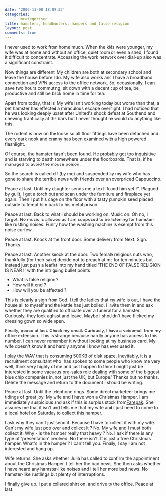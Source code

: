 ```yaml
---
date: '2006-11-08 18:09:32'
categories:
    - uncategorised
title: hamsters, headhunters, hampers and false religion
layout: post
comments: true
---
```


I never used to work from home much. When the kids were younger, my wife
was at home and without an office, quiet room or even a shed, I found it
difficult to concentrate. Accessing the work network over dial-up also
was a significant constraint.

Now things are different. My children are both at secondary school and
leave the house before I do. My wife also works and I have a broadband
connection and VPN access to the office network. So, occasionally, I can
save two hours commuting, sit down with a decent cup of tea, be
productive and still be back home in time for tea.

Apart from today, that is. My wife isn't working today but worse than
that, a pet hamster has effected a miraculous escape overnight. I had
noticed that he was looking deeply upset after United's shock defeat at
Southend and chewing frantically at the bars but I never thought he
would do anything like this.

The rodent is now on the loose so all floor fittings have been detached
and every dark nook and cranny has been examined with a high powered
flashlight.

Of course, the hamster hasn't been found. He probably got too
inquisitive and is starving to death somewhere under the floorboards.
That is, if he managed to avoid the mouse poison.

So the search is called off (by me) and suspended by my wife who has
gone to share the terrible news with friends over an overpriced
Cappuccino.

Peace at last. Until my daughter sends me a text 'found him yet ?'.
Plagued by guilt, I get a torch out and scan under the furniture and
fireplace yet again. Then I put his cage on the floor with a tasty
pumpkin seed placed outside to tempt him back to his metal prison.

Peace at last. Back to what I should be working on. Music on. Oh no, I
forgot. No music is allowed as I am supposed to be listening for
hamster-like rustling noises. Funny how the washing machine is exempt
from this noise curfew.

Peace at last. Knock at the front door. Some delivery from Next. Sign.
Thanks.

Peace at last. Another knock at the door. Two female religious nuts who,
thankfully (for their sake) decide not to preach at me for ten minutes
but instead just push a leaflet into my hand titled 'THE END OF FALSE
RELIGION IS NEAR !' with the intriguing bullet points

-   What is false religion ?
-   How will it end ?
-   How will you be affected ?

This is clearly a sign from God. I tell the ladies that my wife is out,
I have the house all to myself and the kettle has just boiled. I invite
them in and ask whether they are qualified to officiate over a funeral
for a hamster. Curiously, they look aghast and leave. Maybe I shouldn't
have flicked my dressing gown so wide open.

Finally, peace at last. Check my email. Curiously, I have a voicemail
from my office extension. This is strange because hardly anyone has
access to this number. I can never remember it without looking at my
business card. My wife doesn't know it and hardly anyone I know has ever
used it.

I play the WAV that is consuming 500KB of disk space. Inevitably, it is
a recruitment consultant who 'has spoken to some people who know me very
well, think very highly of me and just happen to think I might just be
interested in some vacuous pre-sales role dealing with some of the
biggest blue chip companies in, not just the UK, but Europe.' Thanks but
no thanks. Delete the message and return to the document I should be
writing.

Peace at last. Until the telephone rings. Some direct marketeer brings
me tidings of great joy. My wife and I have won a Christmas Hamper. I am
immediately suspicious and ask if this is surplus stock
from[Farepak](http://news.bbc.co.uk/1/hi/england/wiltshire/6115626.stm).
She assures me that it isn't and tells me that my wife and I just need
to come to a local hotel on Saturday to collect this hamper.

I ask why they can't just send it. Because I have to collect it with my
wife. Can't my wife just pop over and collect it ? No. My wife and I
must both collect it. Why - is the hamper really that heavy ? No. I ask
if there is any type of 'presentation' involved. No there isn't. It is
just a free Christmas hamper. What's in the hamper ? I can't tell you.
Finally, I say I am not interested and hang up.

Wife returns. She asks whether Julia has called to confirm the
appointment about the Christmas Hamper. I tell her the bad news. She
then asks whether I have heard any hamster-like noises and I tell her
more bad news. No hamster-like rustlings but plenty of interruptions.

I finally give up. I put a collared shirt on, and drive to the office.
Peace at last.
